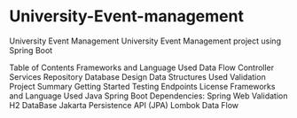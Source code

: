 # University-Event-management
University Event Management
University Event Management project using Spring Boot

Table of Contents
Frameworks and Language Used
Data Flow
Controller
Services
Repository
Database Design
Data Structures Used
Validation
Project Summary
Getting Started
Testing Endpoints
License
Frameworks and Language Used
Java
Spring Boot
Dependencies:
Spring Web
Validation
H2 DataBase
Jakarta Persistence API (JPA)
Lombok
Data Flow
